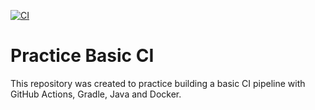 [![CI](https://github.com/kimgoetzke/Practice-Basic-CI/actions/workflows/basic-ci-workflow.yml/badge.svg?branch=main)](https://github.com/kimgoetzke/Practice-Basic-CI/actions/workflows/basic-ci-workflow.yml)

# Practice Basic CI

This repository was created to practice building a basic CI pipeline with GitHub Actions, Gradle, Java and Docker.
